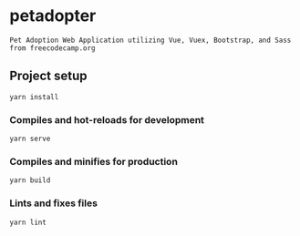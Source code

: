 # petadopter
```
Pet Adoption Web Application utilizing Vue, Vuex, Bootstrap, and Sass from freecodecamp.org
```

## Project setup
```
yarn install
```

### Compiles and hot-reloads for development
```
yarn serve
```

### Compiles and minifies for production
```
yarn build
```

### Lints and fixes files
```
yarn lint
```
